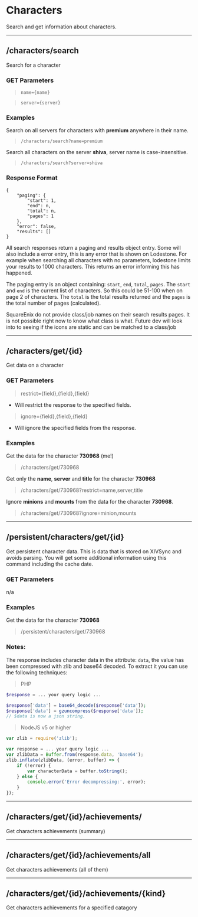 # Characters

Search and get information about characters.

---

## /characters/search

Search for a character

### GET Parameters

> `name={name}`

> `server={server}`

### Examples

Search on all servers for characters with **premium** anywhere in their name.
> `/characters/search?name=premium`

Search all characters on the server **shiva**, server name is case-insensitive.
> `/characters/search?server=shiva`

### Response Format

```
{
    "paging": {
        "start": 1,
        "end": n,
        "total": n,
        "pages": 1
    },
    "error": false,
    "results": []
}
```


All search responses return a paging and results object entry. Some will also include a error entry, this is any error that is shown on Lodestone. For example when searching all characters with no parameters, lodestone limits your results to 1000 characters. This returns an error informing this has happened.

The paging entry is an object containing: `start`, `end`, `total`, `pages`. The `start` and `end` is the current list of characters. So this could be 51-100 when on page 2 of characters. The `total` is the total results returned and the `pages` is the total number of pages (calculated).

SquareEnix do not provide class/job names on their search results pages. It is not possible right now to know what class is what. Future dev will look into to seeing if the icons are static and can be matched to a class/job

---

## /characters/get/{id}

Get data on a character

### GET Parameters

> restrict={field},{field},{field}
- Will restrict the response to the specified fields.

> ignore={field},{field},{field}
- Will ignore the specified fields from the response.


### Examples

Get the data for the character **730968** (me!)
> /characters/get/730968

Get only the **name**, **server** and **title** for the character **730968**
> /characters/get/730968?restrict=name,server,title

Ignore **minions** and **mounts** from the data for the character **730968**.
> /characters/get/730968?ignore=minion,mounts


---

## /persistent/characters/get/{id}

Get persistent character data. This is data that is stored on XIVSync and avoids parsing. You will get some additional information using this command including the cache date.

### GET Parameters

n/a

### Examples

Get the data for the character **730968**
> /persistent/characters/get/730968

### Notes:

The response includes character data in the attribute: `data`, the value has been compressed with zlib and base64 decoded. To extract it you can use the following techniques:

> PHP

```php
$response = ... your query logic ...

$response['data'] = base64_decode($response['data']);
$response['data'] = gzuncompress($response['data']);
// $data is now a json string.
```

> NodeJS v5 or higher

```js
var zlib = require('zlib');

var response = ... your query logic ...
var zlibData = Buffer.from(response.data, 'base64');
zlib.inflate(zlibData, (error, buffer) => {
    if (!error) {
        var characterData = buffer.toString();
    } else {
        console.error('Error decompressing:', error);
    }
});
```


---

## /characters/get/{id}/achievements/

Get characters achievements (summary)

---

## /characters/get/{id}/achievements/all

Get characters achievements (all of them)

---

## /characters/get/{id}/achievements/{kind}

Get characters achievements for a specified catagory
